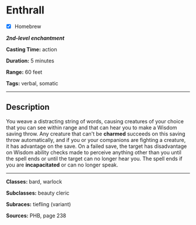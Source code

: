 # Enthrall

- [x] Homebrew

***2nd-level enchantment***

**Casting Time:** action

**Duration:** 5 minutes

**Range:** 60 feet

**Tags:** verbal, somatic

---

## Description
You weave a distracting string of words, causing creatures of your choice that you can see within range and that can hear you to make a Wisdom saving throw.
Any creature that can't be **charmed** succeeds on this saving throw automatically, and if you or your companions are fighting a creature, it has advantage on the save.
On a failed save, the target has disadvantage on Wisdom ability checks made to perceive anything other than you until the spell ends or until the target can no longer hear you.
The spell ends if you are **incapacitated** or can no longer speak.

---

**Classes:** bard, warlock

**Subclasses:** beauty cleric

**Subraces:** tiefling (variant)

**Sources:** PHB, page 238
